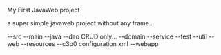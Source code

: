 My First JavaWeb project

a super simple javaweb project without any frame...

--src
    --main
        --java
            --dao
                CRUD only...
            --domain
            --service
            --test
            --util
            --web
        --resources
            --c3p0 configuration xml
        --webapp
            